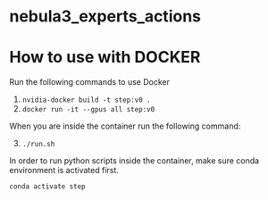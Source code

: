 # nebula3_experts_actions

# How to use with DOCKER
Run the following commands to use Docker

1. `nvidia-docker build -t step:v0 .`
2. `docker run -it --gpus all step:v0`

When you are inside the container run the following command:

3. `./run.sh`

In order to run python scripts inside the container, make sure conda environment is activated first.

`conda activate step`
